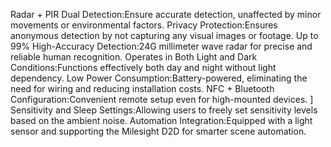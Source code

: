Radar + PIR Dual Detection:Ensure accurate detection, unaffected by minor movements or environmental factors.
Privacy Protection:Ensures anonymous detection by not capturing any visual images or footage.
Up to 99% High-Accuracy Detection:24G millimeter wave radar for precise and reliable human recognition.
Operates in Both Light and Dark Conditions:Functions effectively both day and night without light dependency.
Low Power Consumption:Battery-powered, eliminating the need for wiring and reducing installation costs.
NFC + Bluetooth Configuration:Convenient remote setup even for high-mounted devices. ]
Sensitivity and Sleep Settings:Allowing users to freely set sensitivity levels based on the ambient noise.
Automation Integration:Equipped with a light sensor and supporting the Milesight D2D for smarter scene automation.
